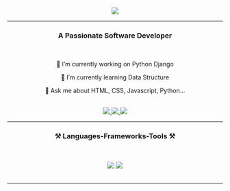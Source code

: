 <h3 align="center">
   <img src="https://readme-typing-svg.herokuapp.com/?font=Righteous&size=35&center=true&vCenter=true&width=500&height=70&duration=4000&lines=Hi+There!+👋;+I'm+Mohamed+Safuvan;" />
</h3>
<hr/>
<h3 align="center">A Passionate Software Developer</h3>
<br/>
<div align="center">
    
   🔭 I’m currently working on Python Django
    
   🌱 I’m currently learning Data Structure
   
   💬 Ask me about HTML, CSS, Javascript, Python...
   
</div>
<br>
<div align="center"> 
   <a href="mailto:contactmesafwan@gmail.com">
   <img src="https://img.shields.io/badge/Gmail-333333?style=for-the-badge&logo=gmail&logoColor=red" />
   </a>
   <a href="#" target="_blank">
   <img src="https://img.shields.io/badge/LinkedIn-0077B5?style=for-the-badge&logo=linkedin&logoColor=white" target="_blank" />
   </a>
   <a href="https://safu-van.github.io/personal-site/" target="_blank">
   <img src="https://img.shields.io/badge/Portfolio-FF5722?style=for-the-badge&logo=todoist&logoColor=white" target="_blank" />
   </a>
</div>
<hr/>
<h3 align="center" style="border:0;">⚒️ Languages-Frameworks-Tools ⚒️</h3>
<br/> <br/>
<div align="center">
   <img src="https://skillicons.dev/icons?i=html,css,bootstrap,vscode,github,git,figma,aws,docker" />
   <img src="https://skillicons.dev/icons?i=python,javascript,c,postgresql,django,nginx" />
   <br>
</div>
<br/>
<hr/>
